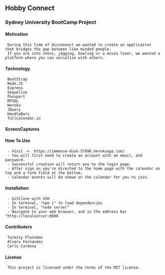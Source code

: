 ## Hobby Connect

### Sydney University BootCamp Project 

#### Motivation
     During this time of disconnect we wanted to create an applicaiton that bridges the gap between like minded people. 
     If you are into chess, jogging, bowling or a movie lover, we wanted a platform where you can socialize with others.  

#### Technology
     BootStrap
     Node.JS
     Express
     Sequelize
     Passport
     MYSQL
     Heroku
     JQuery
     HandleBars
     fullcalendar.io
     
#### ScreenCaptures

#### How To Use
     - Visit ->  https://immense-dusk-57096.herokuapp.com/
     - You will first need to create an account with an email, and password. 
     - Successful creation will return you to the login page. 
     - After sign on you're directed to the home page with the calendar on top and a form field at the bottom.
     - Calendar events will be shown on the calendar for you to join.

#### Installation
     - GitClone with SSH
     - In terminal, "npm i" to load dependencies
     - In terminal, "node server"
     - Navigate to your web browser, and in the address bar "http://localserver:8080
     
#### Contributers
     Tarmity Flassman
     Alvaro Fernandes
     Carlo Cardona
     
#### License 
     This project is licensed under the terms of the MIT license.


